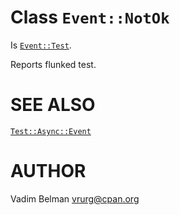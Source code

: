 Class `Event::NotOk`
====================

Is [`Event::Test`](https://github.com/vrurg/raku-Test-Async/blob/v0.1.2/docs/md/Test/Async/Event/Test.md).

Reports flunked test.

SEE ALSO
========

[`Test::Async::Event`](https://github.com/vrurg/raku-Test-Async/blob/v0.1.2/docs/md/Test/Async/Event.md)

AUTHOR
======

Vadim Belman <vrurg@cpan.org>

